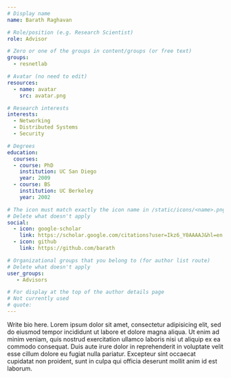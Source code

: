 ```yaml
---
# Display name
name: Barath Raghavan

# Role/position (e.g. Research Scientist)
role: Advisor 

# Zero or one of the groups in content/groups (or free text)
groups: 
  - resnetlab

# Avatar (no need to edit)
resources:
  - name: avatar
    src: avatar.png

# Research interests
interests:
  - Networking
  - Distributed Systems
  - Security

# Degrees
education:
  courses:
  - course: PhD
    institution: UC San Diego
    year: 2009
  - course: BS
    institution: UC Berkeley
    year: 2002

# The icon must match exactly the icon name in /static/icons/<name>.png
# Delete what doesn't apply
social:
  - icon: google-scholar
    link: https://scholar.google.com/citations?user=Ikz6_Y0AAAAJ&hl=en
  - icon: github
    link: https://github.com/barath

# Organizational groups that you belong to (for author list route)
# Delete what doesn't apply
user_groups:
   - Advisors

# For display at the top of the author details page
# Not currently used
# quote:
---
```


Write bio here. Lorem ipsum dolor sit amet, consectetur adipisicing elit, sed do eiusmod tempor incididunt ut labore et dolore magna aliqua. Ut enim ad minim veniam, quis nostrud exercitation ullamco laboris nisi ut aliquip ex ea commodo consequat. Duis aute irure dolor in reprehenderit in voluptate velit esse cillum dolore eu fugiat nulla pariatur. Excepteur sint occaecat cupidatat non proident, sunt in culpa qui officia deserunt mollit anim id est laborum.
